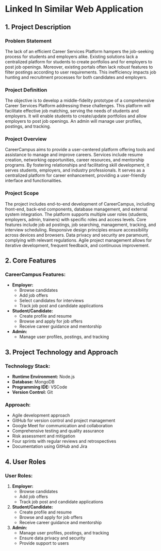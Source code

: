 # Linked In Similar Web Application

## 1. Project Description

### Problem Statement
The lack of an efficient Career Services Platform hampers the job-seeking process for students and employers alike. Existing solutions lack a centralized platform for students to create portfolios and for employers to post job openings. Moreover, existing portals often lack robust features to filter postings according to user requirements. This inefficiency impacts job hunting and recruitment processes for both candidates and employers.

### Project Definition
The objective is to develop a middle-fidelity prototype of a comprehensive Career Services Platform addressing these challenges. This platform will facilitate effective job matching, serving the needs of students and employers. It will enable students to create/update portfolios and allow employers to post job openings. An admin will manage user profiles, postings, and tracking.

### Project Overview
CareerCampus aims to provide a user-centered platform offering tools and assistance to manage and improve careers. Services include resume creation, networking opportunities, career resources, and mentorship programs. By fostering relationships and facilitating skill development, it serves students, employers, and industry professionals. It serves as a centralized platform for career enhancement, providing a user-friendly interface and functionalities.

### Project Scope
The project includes end-to-end development of CareerCampus, including front-end, back-end components, database management, and external system integration. The platform supports multiple user roles (students, employers, admin, trainers) with specific roles and access levels. Core features include job ad postings, job searching, management, tracking, and interview scheduling. Responsive design principles ensure accessibility across devices and browsers. Data privacy and security are paramount, complying with relevant regulations. Agile project management allows for iterative development, frequent feedback, and continuous improvement.

## 2. Core Features

### CareerCampus Features:
- **Employer:**
  - Browse candidates
  - Add job offers
  - Select candidates for interviews
  - Track job post and candidate applications
- **Student/Candidate:**
  - Create profile and resume
  - Browse and apply for job offers
  - Receive career guidance and mentorship
- **Admin:**
  - Manage user profiles, postings, and tracking

## 3. Project Technology and Approach

### Technology Stack:
- **Runtime Environment:** Node.js
- **Database:** MongoDB
- **Programming IDE:** VSCode
- **Version Control:** Git

### Approach:
- Agile development approach
- GitHub for version control and project management
- Google Meet for communication and collaboration
- Comprehensive testing and quality assurance
- Risk assessment and mitigation
- Four sprints with regular reviews and retrospectives
- Documentation using GitHub and Jira

## 4. User Roles

### User Roles:
1. **Employer:**
   - Browse candidates
   - Add job offers
   - Track job post and candidate applications
2. **Student/Candidate:**
   - Create profile and resume
   - Browse and apply for job offers
   - Receive career guidance and mentorship
3. **Admin:**
   - Manage user profiles, postings, and tracking
   - Ensure data privacy and security
   - Provide support to users
